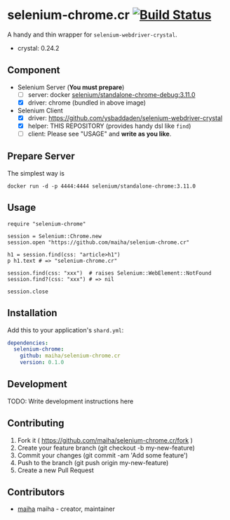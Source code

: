 # selenium-chrome.cr [![Build Status](https://travis-ci.org/maiha/selenium-chrome.cr.svg?branch=master)](https://travis-ci.org/maiha/selenium-chrome.cr)

A handy and thin wrapper for `selenium-webdriver-crystal`.

- crystal: 0.24.2

## Component

- Selenium Server (**You must prepare**)
  - [ ] server: docker [selenium/standalone-chrome-debug:3.11.0](https://hub.docker.com/r/selenium/standalone-chrome-debug/)
  - [x] driver: chrome (bundled in above image)
- Selenium Client
  - [x] driver: https://github.com/ysbaddaden/selenium-webdriver-crystal
  - [x] helper: THIS REPOSITORY (provides handy dsl like `find`)
  - [ ] client: Please see "USAGE" and **write as you like**.

## Prepare Server
The simplest way is
```shell
docker run -d -p 4444:4444 selenium/standalone-chrome:3.11.0
```

## Usage

```crystal
require "selenium-chrome"

session = Selenium::Chrome.new
session.open "https://github.com/maiha/selenium-chrome.cr"

h1 = session.find(css: "article>h1")
p h1.text # => "selenium-chrome.cr"

session.find(css: "xxx")  # raises Selenium::WebElement::NotFound
session.find?(css: "xxx") # => nil

session.close
```

## Installation

Add this to your application's `shard.yml`:

```yaml
dependencies:
  selenium-chrome:
    github: maiha/selenium-chrome.cr
    version: 0.1.0
```

## Development

TODO: Write development instructions here

## Contributing

1. Fork it ( https://github.com/maiha/selenium-chrome.cr/fork )
2. Create your feature branch (git checkout -b my-new-feature)
3. Commit your changes (git commit -am 'Add some feature')
4. Push to the branch (git push origin my-new-feature)
5. Create a new Pull Request

## Contributors

- [maiha](https://github.com/maiha) maiha - creator, maintainer
